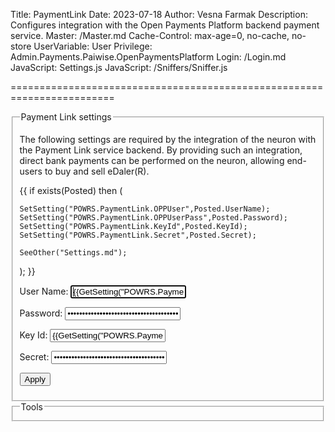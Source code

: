 ﻿Title: PaymentLink
Date: 2023-07-18
Author: Vesna Farmak
Description: Configures integration with the Open Payments Platform backend payment service.
Master: /Master.md
Cache-Control: max-age=0, no-cache, no-store
UserVariable: User
Privilege: Admin.Payments.Paiwise.OpenPaymentsPlatform
Login: /Login.md
JavaScript: Settings.js
JavaScript: /Sniffers/Sniffer.js


========================================================================

<form action="Settings.md" method="post" enctype="multipart/form-data">
<fieldset>
<legend>Payment Link settings</legend>

The following settings are required by the integration of the neuron with the Payment Link service backend. 
By providing such an integration, direct bank payments can be performed on the neuron, allowing end-users to buy and sell eDaler(R).


{{
if exists(Posted) then
(

	SetSetting("POWRS.PaymentLink.OPPUser",Posted.UserName);
	SetSetting("POWRS.PaymentLink.OPPUserPass",Posted.Password);
	SetSetting("POWRS.PaymentLink.KeyId",Posted.KeyId);
	SetSetting("POWRS.PaymentLink.Secret",Posted.Secret);
	
	SeeOther("Settings.md");
);
}}



<p>
<label for="ClientID">User Name:</label>  
<input type="text" id="UserName" name="UserName" value='{{GetSetting("POWRS.PaymentLink.OPPUser","")}}' autofocus required title="User Name ID identifying the OPP User in the Payment Link  backend."/>
</p>

<p>
<label for="Password">Password:</label>  
<input type="password" id="Password" name="Password" value='{{GetSetting("POWRS.PaymentLink.OPPUserPass","")}}' required title="Password used to authenticate the OPP user with the backend."/>
</p>

<p>
<label for="KeyId">Key Id:</label>  
<input type="text" id="KeyId" name="KeyId" value='{{GetSetting("POWRS.PaymentLink.KeyId","")}}' autofocus required title="Identity of key to use for signing the Identity application."/>
</p>

<p>
<label for="Secret">Secret:</label>  
<input type="password" id="Secret" name="Secret" value='{{GetSetting("POWRS.PaymentLink.Secret","")}}' required title="The secret corresponding to the key."/>
</p>

<button type="submit" class="posButton">Apply</button>
</fieldset>

<fieldset>
<legend>Tools</legend>
</fieldset>
</form>
